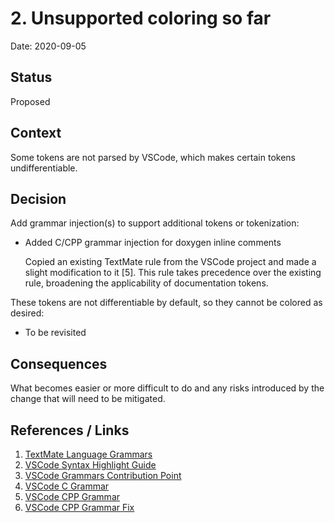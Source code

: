 # 2. Unsupported coloring so far

Date: 2020-09-05

## Status

Proposed

## Context

Some tokens are not parsed by VSCode, which makes certain tokens undifferentiable.

## Decision

Add grammar injection(s) to support additional tokens or tokenization:
* Added C/CPP grammar injection for doxygen inline comments

  Copied an existing TextMate rule from the VSCode project and made a slight modification to it [5]. This rule takes
  precedence over the existing rule, broadening the applicability of documentation tokens.

These tokens are not differentiable by default, so they cannot be colored as desired:
* To be revisited

## Consequences

What becomes easier or more difficult to do and any risks introduced by the change that will need to be mitigated.

## References / Links

1. [TextMate Language Grammars](https://macromates.com/manual/en/language_grammars)
2. [VSCode Syntax Highlight Guide](https://code.visualstudio.com/api/language-extensions/syntax-highlight-guide)
3. [VSCode Grammars Contribution Point](https://code.visualstudio.com/api/references/contribution-points#contributes.grammars)
4. [VSCode C Grammar](https://github.com/microsoft/vscode/blob/1d7b32b88049db0c3f05df8a3557f94ec0c51fc1/extensions/cpp/syntaxes/c.tmLanguage.json#L632-L716)
5. [VSCode CPP Grammar](https://github.com/microsoft/vscode/blob/6c797984fb961fdc347677173e50742078d01bd1/extensions/cpp/syntaxes/cpp.tmLanguage.json#L1158-L1242)
6. [VSCode CPP Grammar Fix](https://github.com/dstodev/vscode/commit/97ec7afc81a2ae9e3c9a547c8510d4227bc4ef08)
